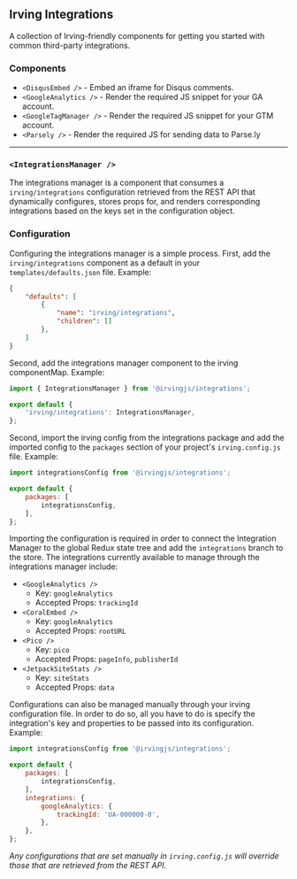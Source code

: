 ## Irving Integrations
A collection of Irving-friendly components for getting you started with common third-party integrations.

### Components
* `<DisqusEmbed />` - Embed an iframe for Disqus comments.
* `<GoogleAnalytics />` - Render the required JS snippet for your GA account.
* `<GoogleTagManager />` - Render the required JS snippet for your GTM account.
* `<Parsely />` - Render the required JS for sending data to Parse.ly
---
### `<IntegrationsManager />`
The integrations manager is a component that consumes a `irving/integrations` configuration retrieved from the REST API that dynamically configures, stores props for, and renders corresponding integrations based on the keys set in the configuration object.

### Configuration
Configuring the integrations manager is a simple process. First, add the `irving/integrations` component as a default in your `templates/defaults.json` file. Example:
```json
{
	"defaults": [
		{
			"name": "irving/integrations",
			"children": []
        },
	]
}
```
Second, add the integrations manager component to the irving componentMap. Example:
```js javascript
import { IntegrationsManager } from '@irvingjs/integrations';

export default {
    'irving/integrations': IntegrationsManager,
};
```
Second, import the irving config from the integrations package and add the imported config to the `packages` section of your project's `irving.config.js` file. Example:
```js javascript
import integrationsConfig from '@irvingjs/integrations';

export default {
    packages: [
        integrationsConfig,
    ],
};
```
Importing the configuration is required in order to connect the Integration Manager to the global Redux state tree and add the `integrations` branch to the store. The integrations currently available to manage through the integrations manager include:
* `<GoogleAnalytics />`
  * Key: `googleAnalytics`
  * Accepted Props: `trackingId`
* `<CoralEmbed />`
  * Key: `googleAnalytics`
  * Accepted Props: `rootURL`
* `<Pico />`
  * Key: `pico`
  * Accepted Props: `pageInfo`, `publisherId`
* `<JetpackSiteStats />`
  * Key: `siteStats`
  * Accepted Props: `data`

Configurations can also be managed manually through your irving configuration file. In order to do so, all you have to do is specify the integration's key and properties to be passed into its configuration. Example:
```js javascript
import integrationsConfig from '@irvingjs/integrations';

export default {
    packages: [
        integrationsConfig,
    ],
    integrations: {
        googleAnalytics: {
            trackingId: 'UA-000000-0',
        },
    },
};
```
_Any configurations that are set manually in `irving.config.js` will override those that are retrieved from the REST API._
